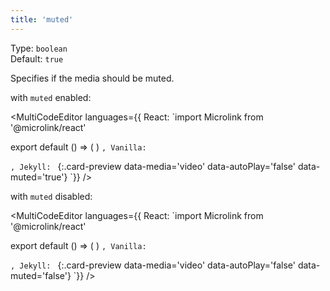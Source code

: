 ```yaml
---
title: 'muted'
--- 
```


Type: `boolean`<br/>
Default: `true`

Specifies if the media should be muted.

with `muted` enabled:

<MultiCodeEditor languages={{
  React: `import Microlink from '@microlink/react' 
  
export default () => (
  <Microlink
    url='https://instagram.com/p/BvDTdWdnzkj/'
    media='video'
    autoPlay={false}
    muted
  />
)
`, Vanilla: `
<script>
  document.addEventListener('DOMContentLoaded', function (event) {
    microlink('a', { media: 'video', autoPlay: false, muted: true })
  })
</script>
`, Jekyll: `
[](https://instagram.com/p/BvDTdWdnzkj/){:.card-preview data-media='video' data-autoPlay='false' data-muted='true'}
`}} 
/>

<Microlink url='https://instagram.com/p/BvDTdWdnzkj/' media='video' autoPlay={false} />

with `muted` disabled:

<MultiCodeEditor languages={{
  React: `import Microlink from '@microlink/react' 
  
export default () => (
  <Microlink
    url='https://instagram.com/p/BvDTdWdnzkj/'
    media='video'
    autoPlay={false}
    muted={false}
  />
)
`, Vanilla: `
<script>
  document.addEventListener('DOMContentLoaded', function (event) {
    microlink('a', { media: 'video', autoPlay: false, muted: false })
  })
</script>
`, Jekyll: `
[](https://instagram.com/p/BvDTdWdnzkj/){:.card-preview data-media='video' data-autoPlay='false' data-muted='false'}
`}} 
/>

<Microlink url='https://instagram.com/p/BvDTdWdnzkj/' media='video' autoPlay={false} muted={false} />

